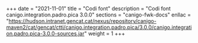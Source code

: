 +++
date        = "2021-11-01"
title       = "Codi font"
description = "Codi font canigo.integration.padro.pica 3.0.0"
sections    = "canigo-fwk-docs"
enllac		= "https://hudson.intranet.gencat.cat/nexus/repository/canigo-maven2/cat/gencat/ctti/canigo.integration.padro.pica/3.0.0/canigo.integration.padro.pica-3.0.0-sources.jar"
weight		= 1
+++
